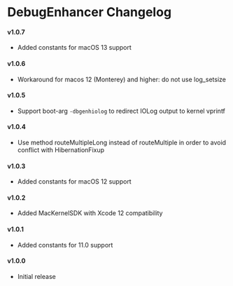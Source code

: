 DebugEnhancer Changelog
============================
#### v1.0.7
- Added constants for macOS 13 support

#### v1.0.6
- Workaround for macos 12 (Monterey) and higher: do not use log_setsize

#### v1.0.5
- Support boot-arg `-dbgenhiolog` to redirect IOLog output to kernel vprintf

#### v1.0.4
- Use method routeMultipleLong instead of routeMultiple in order to avoid conflict with HibernationFixup

#### v1.0.3
- Added constants for macOS 12 support

#### v1.0.2
- Added MacKernelSDK with Xcode 12 compatibility

#### v1.0.1
- Added constants for 11.0 support

#### v1.0.0
- Initial release
